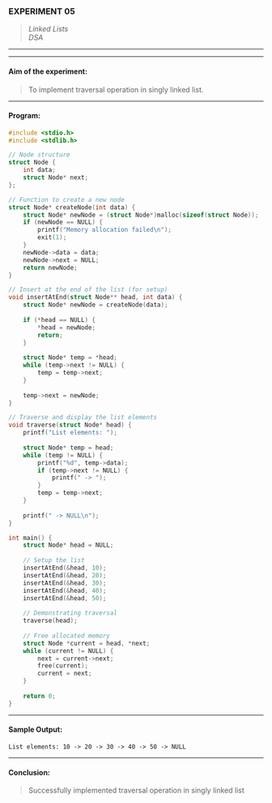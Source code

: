 ### **EXPERIMENT 05**
> *Linked Lists*  
*DSA*

---
---

#### **Aim of the experiment:**
> To implement traversal operation in singly linked list.

---

#### **Program:**

```c
#include <stdio.h>
#include <stdlib.h>

// Node structure
struct Node {
    int data;
    struct Node* next;
};

// Function to create a new node
struct Node* createNode(int data) {
    struct Node* newNode = (struct Node*)malloc(sizeof(struct Node));
    if (newNode == NULL) {
        printf("Memory allocation failed\n");
        exit(1);
    }
    newNode->data = data;
    newNode->next = NULL;
    return newNode;
}

// Insert at the end of the list (for setup)
void insertAtEnd(struct Node** head, int data) {
    struct Node* newNode = createNode(data);
    
    if (*head == NULL) {
        *head = newNode;
        return;
    }
    
    struct Node* temp = *head;
    while (temp->next != NULL) {
        temp = temp->next;
    }
    
    temp->next = newNode;
}

// Traverse and display the list elements
void traverse(struct Node* head) {
    printf("List elements: ");
    
    struct Node* temp = head;
    while (temp != NULL) {
        printf("%d", temp->data);
        if (temp->next != NULL) {
            printf(" -> ");
        }
        temp = temp->next;
    }
    
    printf(" -> NULL\n");
}

int main() {
    struct Node* head = NULL;
    
    // Setup the list
    insertAtEnd(&head, 10);
    insertAtEnd(&head, 20);
    insertAtEnd(&head, 30);
    insertAtEnd(&head, 40);
    insertAtEnd(&head, 50);
    
    // Demonstrating traversal
    traverse(head);
    
    // Free allocated memory
    struct Node *current = head, *next;
    while (current != NULL) {
        next = current->next;
        free(current);
        current = next;
    }
    
    return 0;
}
```

---

#### **Sample Output:**

```
List elements: 10 -> 20 -> 30 -> 40 -> 50 -> NULL
```

---

#### **Conclusion:**
> Successfully implemented traversal operation in singly linked list